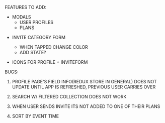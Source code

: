 FEATURES TO ADD:

- MODALS
  - USER PROFILES
  - PLANS

* INVITE CATEGORY FORM

  - WHEN TAPPED CHANGE COLOR
  - ADD STATE?

* ICONS FOR PROFILE + INVITEFORM

BUGS:

1. PROFILE PAGE'S FIELD INFO(REDUX STORE IN GENERAL) DOES NOT UPDATE UNTIL APP IS REFRESHED, PREVIOUS USER CARRIES OVER

2. SEARCH W/ FILTERED COLLECTION DOES NOT WORK

3. WHEN USER SENDS INVITE ITS NOT ADDED TO ONE OF THEIR PLANS

4. SORT BY EVENT TIME

